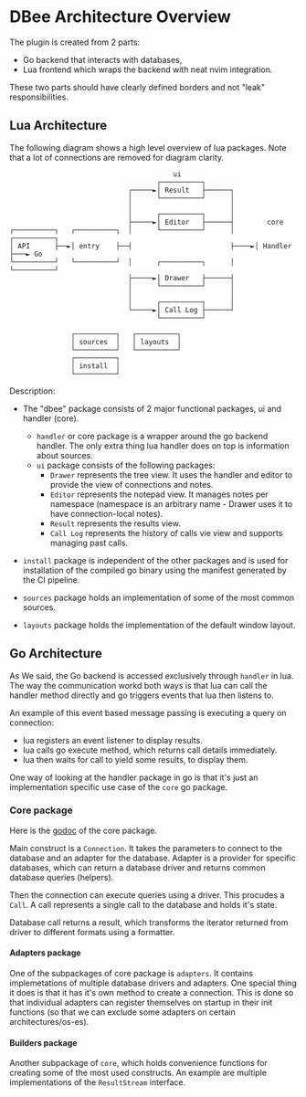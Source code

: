 # DBee Architecture Overview

The plugin is created from 2 parts:

- Go backend that interacts with databases,
- Lua frontend which wraps the backend with neat nvim integration.

These two parts should have clearly defined borders and not "leak" responsibilities.

## Lua Architecture

The following diagram shows a high level overview of lua packages. Note that a lot of connections
are removed for diagram clarity.

```
                                        ui
                                    ┌──────────┐
                             ┌─────►│ Result   ├──────┐
                             │      └──────────┘      │
                             │                        │
                             │      ┌──────────┐      │
                             ├─────►│ Editor   ├──────┤        core
┌──────────┐   ┌──────────┐  │      └──────────┘      │     ┌──────────┐
│ API      ├──►│ entry    ├──┤                        ├────►│ Handler  ├───► Go
└──────────┘   └──────────┘  │      ┌──────────┐      │     └──────────┘
                             ├─────►│ Drawer   ├──────┤
                             │      └──────────┘      │
                             │                        │
                             │      ┌──────────┐      │
                             └─────►│ Call Log ├──────┘
                                    └──────────┘

               ┌──────────┐   ┌──────────┐
               │ sources  │   │ layouts  │
               └──────────┘   └──────────┘
               ┌──────────┐
               │ install  │
               └──────────┘
```

Description:

- The "dbee" package consists of 2 major functional packages, ui and handler (core).

  - `handler` or core package is a wrapper around the go backend handler. The only extra thing lua
    handler does on top is information about sources.
  - `ui` package consists of the following packages:
    - `Drawer` represents the tree view. It uses the handler and editor to provide the view of
      connections and notes.
    - `Editor` represents the notepad view. It manages notes per namespace (namespace is an
      arbitrary name - Drawer uses it to have connection-local notes).
    - `Result` represents the results view.
    - `Call Log` represents the history of calls vie view and supports managing past calls.

- `install` package is independent of the other packages and is used for installation of the
  compiled go binary using the manifest generated by the CI pipeline.

- `sources` package holds an implementation of some of the most common sources.

- `layouts` package holds the implementation of the default window layout.

## Go Architecture

As We said, the Go backend is accessed exclusively through `handler` in lua. The way the
communication workd both ways is that lua can call the handler method directly and go triggers
events that lua then listens to.

An example of this event based message passing is executing a query on connection:

- lua registers an event listener to display results.
- lua calls go execute method, which returns call details immediately.
- lua then waits for call to yield some results, to display them.

One way of looking at the handler package in go is that it's just an implementation specific use
case of the `core` go package.

### Core package

Here is the [godoc](https://pkg.go.dev/github.com/kndndrj/nvim-dbee/dbee/core) of the core package.

Main construct is a `Connection`. It takes the parameters to connect to the database and an adapter
for the database. Adapter is a provider for specific databases, which can return a database driver
and returns common database queries (helpers).

Then the connection can execute queries using a driver. This procudes a `Call`. A call represents a
single call to the database and holds it's state.

Database call returns a result, which transforms the iterator returned from driver to different
formats using a formatter.

#### Adapters package

One of the subpackages of core package is `adapters`. It contains implemetations of multiple
database drivers and adapters. One special thing it does is that it has it's own method to create a
connection. This is done so that individual adapters can register themselves on startup in their
init functions (so that we can exclude some adapters on certain architectures/os-es).

#### Builders package

Another subpackage of `core`, which holds convenience functions for creating some of the most used
constructs. An example are multiple implementations of the `ResultStream` interface.
